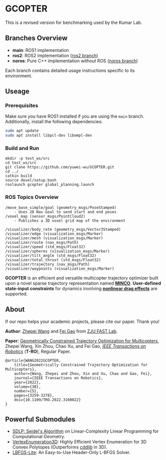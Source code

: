 # GCOPTER

This is a revised version for benchmarking used by the Kumar Lab. 

## Branches Overview

* **main**: ROS1 implementation
* **ros2**: ROS2 implementation ([ros2 branch](https://github.com/yuwei-wu/GCOPTER/tree/ros2))
* **noros**: Pure C++ implementation without ROS ([noros branch](https://github.com/yuwei-wu/GCOPTER/tree/noros))

Each branch contains detailed usage instructions specific to its environment.

## Useage

### Prerequisites

Make sure you have ROS1 installed if you are using the `main` branch. Additionally, install the following dependencies:

```bash
sudo apt update
sudo apt install libpcl-dev libompl-dev
```

### Build and Run

```
mkdir -p test_ws/src
cd test_ws/src
git clone https://github.com/yuwei-wu/GCOPTER.git
cd ../
catkin build
source devel/setup.bash
roslaunch gcopter global_planning.launch
```

### ROS Topics Overview

```
/move_base_simple/goal (geometry_msgs/PoseStamped)
    - Uses 2D Nav Goal to send start and end poses
/voxel_map (sensor_msgs/PointCloud2)
    - Publishes a 3D voxel grid map of the environment

/visualizer/body_rate (geometry_msgs/Vector3Stamped)
/visualizer/edge (visualization_msgs/Marker)
/visualizer/mesh (visualization_msgs/Marker)
/visualizer/route (nav_msgs/Path)
/visualizer/speed (std_msgs/Float32)
/visualizer/spheres (visualization_msgs/Marker)
/visualizer/tilt_angle (std_msgs/Float32)
/visualizer/total_thrust (std_msgs/Float32)
/visualizer/trajectory (nav_msgs/Path)
/visualizer/waypoints (visualization_msgs/Marker)
```


__GCOPTER__ is an efficient and versatile multicopter trajectory optimizer built upon a novel sparse trajectory representation named [__MINCO__](https://arxiv.org/pdf/2103.00190.pdf). __User-defined state-input constraints__ for dynamics involving [__nonlinear drag effects__](https://github.com/ZJU-FAST-Lab/GCOPTER/blob/main/misc/flatness.pdf) are supported.


## About

If our repo helps your academic projects, please cite our paper. Thank you!

__Author__: [Zhepei Wang](https://zhepeiwang.github.io) and [Fei Gao](https://scholar.google.com/citations?hl=en&user=4RObDv0AAAAJ) from [ZJU FAST Lab](http://zju-fast.com).

__Paper__: [Geometrically Constrained Trajectory Optimization for Multicopters](https://arxiv.org/abs/2103.00190), Zhepei Wang, Xin Zhou, Chao Xu, and Fei Gao, <em>[IEEE Transactions on Robotics](https://doi.org/10.1109/TRO.2022.3160022)</em> (__T-RO__), Regular Paper.
```
@article{WANG2022GCOPTER,
    title={Geometrically Constrained Trajectory Optimization for Multicopters}, 
    author={Wang, Zhepei and Zhou, Xin and Xu, Chao and Gao, Fei}, 
    journal={IEEE Transactions on Robotics}, 
    year={2022}, 
    volume={38}, 
    number={5}, 
    pages={3259-3278}, 
    doi={10.1109/TRO.2022.3160022}
}
```

## Powerful Submodules
- [SDLP: Seidel's Algorithm](https://github.com/ZJU-FAST-Lab/SDLP) on Linear-Complexity Linear Programming for Computational Geometry.
- [VertexEnumeration3D](https://github.com/ZJU-FAST-Lab/VertexEnumeration3D): Highly Efficient Vertex Enumeration for 3D Convex Polytopes (Outperforms [cddlib](https://github.com/cddlib/cddlib) in 3D).
- [LBFGS-Lite](https://github.com/ZJU-FAST-Lab/LBFGS-Lite): An Easy-to-Use Header-Only L-BFGS Solver.

